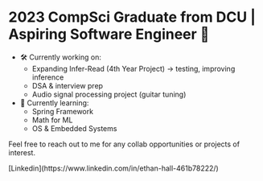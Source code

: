 # 2023 CompSci Graduate from DCU | Aspiring Software Engineer 🔮

<!--
**somewherecosmic/somewherecosmic** is a ✨ _special_ ✨ repository because its `README.md` (this file) appears on your GitHub profile.

Here are some ideas to get you started:

- 🔭 I’m currently working on ...
- 🌱 I’m currently learning ...
- 👯 I’m looking to collaborate on ...
- 🤔 I’m looking for help with ...
- 💬 Ask me about ...
- 📫 How to reach me: ...
- 😄 Pronouns: ...
- ⚡ Fun fact: ...
-->

- 🛠 Currently working on:
  - Expanding Infer-Read (4th Year Project) -> testing, improving inference
  - DSA & interview prep
  - Audio signal processing project (guitar tuning)
- 🔎 Currently learning:
  - Spring Framework
  - Math for ML
  - OS & Embedded Systems

<p>Feel free to reach out to me for any collab opportunities or projects of interest. </p>
[Linkedin](https://www.linkedin.com/in/ethan-hall-461b78222/)
